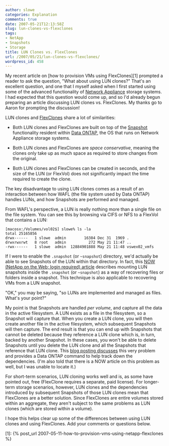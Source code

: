 ```yaml
---
author: slowe
categories: Explanation
comments: true
date: 2007-05-21T12:13:58Z
slug: lun-clones-vs-flexclones
tags:
- NetApp
- Snapshots
- Storage
title: LUN Clones vs. FlexClones
url: /2007/05/21/lun-clones-vs-flexclones/
wordpress_id: 458
---
```


My recent article on [how to provision VMs using FlexClones][1] prompted a reader to ask the question, "What about using LUN clones?" That's an excellent question, and one that I myself asked when I first started using some of the advanced functionality of [Network Appliance](http://www.netapp.com/) storage systems. I had expected that this question would come up, and so I'd already begun preparing an article discussing LUN clones vs. FlexClones. My thanks go to Aaron for prompting the discussion!

LUN clones and [FlexClones](http://www.netapp.com/products/enterprise-software/storage-system-software/provisioning-volume-management/flexclone.html) share a lot of similarities:

* Both LUN clones and FlexClones are built on top of the [Snapshot](http://www.netapp.com/products/enterprise-software/storage-system-software/resiliency/snapshot.html) functionality resident within [Data ONTAP](http://www.netapp.com/products/enterprise-software/storage-system-software/storage-operating-systems/ontap-7g.html), the OS that runs on Network Appliance storage systems.

* Both LUN clones and FlexClones are _space conservative_, meaning the clones only take up as much space as required to store changes from the original.

* Both LUN clones and FlexClones can be created in seconds, and the size of the LUN (or FlexVol) does not significantly impact the time required to create the clone.

The key disadvantage to using LUN clones comes as a result of an interaction between how WAFL (the file system used by Data ONTAP) handles LUNs, and how Snapshots are performed and managed.

From WAFL's perspective, a LUN is really nothing more than a single file on the file system. You can see this by browsing via CIFS or NFS to a FlexVol that contains a LUN:

    [macosx:/Volumes/vol02$] slowe% ls -la
    total 25165856
    drwx------   1 slowe  admin        16384 Dec 31  1969 .
    drwxrwxrwt   8 root   admin          272 May 21 11:47 ..
    -rwx------   1 slowe  admin  12884901888 May 21 11:48 vswex02_vmfs

If I were to enable the `.snapshot` (or `~snapshot`) directory, we'd actually be able to see Snapshots of the LUN within that directory. In fact, this [NOW (NetApp on the Web; login required) article](http://now.netapp.com/Knowledgebase/solutionarea.asp?id=kb2130) describes mounting LUN snapshots inside the `.snapshot` (or `~snapshot`) as a way of recovering files or folders inside a snapshot. This technique is also applicable to recovering VMs from a LUN snapshot.

"OK," you may be saying, "so LUNs are implemented and managed as files. What's your point?"

My point is that Snapshots are handled _per volume_, and capture all the data in the active filesystem. A LUN exists as a file in the filesystem, so a Snapshot will capture that. When you create a LUN clone, you will then create another file in the active filesystem, which subsequent Snapshots will then capture. The end result is that you can end up with Snapshots that cannot be deleted because they reference a LUN clone which is, in turn, backed by another Snapshot. In these cases, you won't be able to delete Snapshots until you delete the LUN clone and all the Snapshots that reference that LUN clone. This [blog posting discusses](http://www.oneandonemakesthree.com/?q=node/50) this very problem and provides a Data ONTAP command to help track down the dependencies. (I'm also told that there is a NOW article on this problem as well, but I was unable to locate it.)

For short-term scenarios, LUN cloning works well and is, as some have pointed out, free (FlexClone requires a separate, paid license). For longer-term storage scenarios, however, LUN clones and the dependencies introduced by subsequent Snapshots of those LUN clones mean that FlexClones are a better solution. Since FlexClones are entire volumes stored within an aggregate, they aren't subject to the same problems as LUN clones (which are stored within a volume).

I hope this helps clear up some of the differences between using LUN clones and using FlexClones. Add your comments or questions below.

[1]: {% post_url 2007-05-11-how-to-provision-vms-using-netapp-flexclones %}
